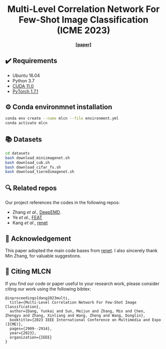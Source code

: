 <div align="center">
  <h1>Multi-Level Correlation Network For Few-Shot Image Classification <br> (ICME 2023)</h1>
</div>

<div align="center">
  <h4> <a href=https://ieeexplore.ieee.org/abstract/document/10219908>[paper]</a></h4>
</div>


## :heavy_check_mark: Requirements
* Ubuntu 16.04
* Python 3.7
* [CUDA 11.0](https://developer.nvidia.com/cuda-toolkit)
* [PyTorch 1.7.1](https://pytorch.org)


## :gear: Conda environmnet installation
```bash
conda env create --name mlcn --file environment.yml
conda activate mlcn
```

## :books: Datasets
```bash
cd datasets
bash download_miniimagenet.sh
bash download_cub.sh
bash download_cifar_fs.sh
bash download_tieredimagenet.sh
```


## :mag: Related repos
Our project references the codes in the following repos:

* Zhang _et al_., [DeepEMD](https://github.com/icoz69/DeepEMD).
* Ye _et al_., [FEAT](https://github.com/Sha-Lab/FEAT)
* Kang _et al_., [renet](https://github.com/dahyun-kang/renet)

## :love_letter: Acknowledgement
This paper adopted the main code bases from [renet](https://github.com/dahyun-kang/renet).
I also sincerely thank Min Zhang, for valuable suggestions. 


## :scroll: Citing MLCN
If you find our code or paper useful to your research work, please consider citing our work using the following bibtex:
```
@inproceedings{dang2023multi,
  title={Multi-Level Correlation Network For Few-Shot Image Classification},
  author={Dang, Yunkai and Sun, Meijun and Zhang, Min and Chen, Zhengyu and Zhang, Xinliang and Wang, Zheng and Wang, Donglin},
  booktitle={2023 IEEE International Conference on Multimedia and Expo (ICME)},
  pages={2909--2914},
  year={2023},
  organization={IEEE}
}
```
